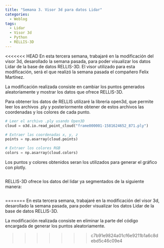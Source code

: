 ```yaml
---
title: "Semana 3. Visor 3d para datos Lidar"
categories:
  - Weblog
tags:
  - Lidar
  - Visor 3d
  - Python
  - RELLIS-3D
---
```


<<<<<<< HEAD
En esta tercera semana, trabajaré en la modificación del visor 3d, desarollado la semana pasada, para poder visualizar los datos Lidar de la base de datos RELLIS-3D. El visor utilizado para esta modificación, será el que realizó la semana pasada el compañero Felix Martínez.

La modificación realizada consiste en cambiar los puntos generados aleatoriamente y mostrar los datos que ofrece RELLIS-3D.

Para obtener los datos de RELLIS utilizaré la libreria open3d, que permite leer los archivos .ply y posteriormente obtener de estos archivos las coordenadas y los colores de cada punto.

```python
# Leer el archivo .ply usando Open3D
cloud = o3d.io.read_point_cloud("frame000001-1581624652_871.ply")

# Extraer las coordenadas x, y, z
points = np.asarray(cloud.points)

# Extraer los colores RGB
colors = np.asarray(cloud.colors)
```

Los puntos y colores obtenidos seran los utilizados para generar el gráfico con plotly.

<figure class="align-center" style="max-width: 100%">
  <img src="{{ site.url }}{{ site.baseurl }}/assets/images/3dLidarSem3.png" alt="">
</figure>

RELLIS-3D ofrece los datos del lidar ya segmentados de la siguiente manera:

<figure class="align-center" style="max-width: 100%">
  <img src="{{ site.url }}{{ site.baseurl }}/assets/images/rellisSeg.png" alt="">
</figure>
=======
En esta tercera semana, trabajaré en la modificación del visor 3d, desarollado la semana pasada, para poder visualizar los datos Lidar de la base de datos RELLIS-3D. 

La modificación realizada consiste en eliminar la parte del código encargada de generar los puntos aleatoriamente.

 



>>>>>>> c7b91e9824a01cf6e9211b1a6c8debd5c46c09e4

